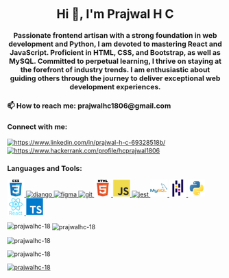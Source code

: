 <h1 align="center">Hi 👋, I'm Prajwal H C</h1>
<h3 align="center">Passionate frontend artisan with a strong foundation in web development and Python, I am devoted to mastering React and JavaScript. Proficient in HTML, CSS, and Bootstrap, as well as MySQL. Committed to perpetual learning, I thrive on staying at the forefront of industry trends. I am enthusiastic about guiding others through the journey to deliver exceptional web development experiences.</h3>

<h3>📫 How to reach me: <a>prajwalhc1806@gmail.com</a></h3>

<h3 align="left">Connect with me:</h3>
<p align="left">
<a href="https://linkedin.com/in/https://www.linkedin.com/in/prajwal-h-c-69328518b/" target="blank"><img align="center" src="https://raw.githubusercontent.com/rahuldkjain/github-profile-readme-generator/master/src/images/icons/Social/linked-in-alt.svg" alt="https://www.linkedin.com/in/prajwal-h-c-69328518b/" height="30" width="40" /></a>
<a href="https://www.hackerrank.com/https://www.hackerrank.com/profile/hcprajwal1806" target="blank"><img align="center" src="https://raw.githubusercontent.com/rahuldkjain/github-profile-readme-generator/master/src/images/icons/Social/hackerrank.svg" alt="https://www.hackerrank.com/profile/hcprajwal1806" height="30" width="40" /></a>
</p>

<h3 align="left">Languages and Tools:</h3>
<p align="left"> <a href="https://www.w3schools.com/css/" target="_blank" rel="noreferrer"> <img src="https://raw.githubusercontent.com/devicons/devicon/master/icons/css3/css3-original-wordmark.svg" alt="css3" width="40" height="40"/> </a> <a href="https://www.djangoproject.com/" target="_blank" rel="noreferrer"> <img src="https://cdn.worldvectorlogo.com/logos/django.svg" alt="django" width="40" height="40"/> </a> <a href="https://www.figma.com/" target="_blank" rel="noreferrer"> <img src="https://www.vectorlogo.zone/logos/figma/figma-icon.svg" alt="figma" width="40" height="40"/> </a> <a href="https://git-scm.com/" target="_blank" rel="noreferrer"> <img src="https://www.vectorlogo.zone/logos/git-scm/git-scm-icon.svg" alt="git" width="40" height="40"/> </a> <a href="https://www.w3.org/html/" target="_blank" rel="noreferrer"> <img src="https://raw.githubusercontent.com/devicons/devicon/master/icons/html5/html5-original-wordmark.svg" alt="html5" width="40" height="40"/> </a> <a href="https://developer.mozilla.org/en-US/docs/Web/JavaScript" target="_blank" rel="noreferrer"> <img src="https://raw.githubusercontent.com/devicons/devicon/master/icons/javascript/javascript-original.svg" alt="javascript" width="40" height="40"/> </a> <a href="https://jestjs.io" target="_blank" rel="noreferrer"> <img src="https://www.vectorlogo.zone/logos/jestjsio/jestjsio-icon.svg" alt="jest" width="40" height="40"/> </a> <a href="https://www.mysql.com/" target="_blank" rel="noreferrer"> <img src="https://raw.githubusercontent.com/devicons/devicon/master/icons/mysql/mysql-original-wordmark.svg" alt="mysql" width="40" height="40"/> </a> <a href="https://pandas.pydata.org/" target="_blank" rel="noreferrer"> <img src="https://raw.githubusercontent.com/devicons/devicon/2ae2a900d2f041da66e950e4d48052658d850630/icons/pandas/pandas-original.svg" alt="pandas" width="40" height="40"/> </a> <a href="https://www.python.org" target="_blank" rel="noreferrer"> <img src="https://raw.githubusercontent.com/devicons/devicon/master/icons/python/python-original.svg" alt="python" width="40" height="40"/> </a> <a href="https://reactjs.org/" target="_blank" rel="noreferrer"> <img src="https://raw.githubusercontent.com/devicons/devicon/master/icons/react/react-original-wordmark.svg" alt="react" width="40" height="40"/> </a> <a href="https://www.typescriptlang.org/" target="_blank" rel="noreferrer"> <img src="https://raw.githubusercontent.com/devicons/devicon/master/icons/typescript/typescript-original.svg" alt="typescript" width="40" height="40"/> </a> </p>

<p><img align="left" src="https://github-readme-stats.vercel.app/api/top-langs?username=prajwalhc-18&show_icons=true&locale=en&layout=compact" alt="prajwalhc-18" /></p>

<p>&nbsp;<img align="center" src="https://github-readme-stats.vercel.app/api?username=prajwalhc-18&show_icons=true&locale=en" alt="prajwalhc-18" /></p>

<p><img align="center" src="https://github-readme-streak-stats.herokuapp.com/?user=prajwalhc-18&" alt="prajwalhc-18" /></p>

<p align="left"> <img src="https://komarev.com/ghpvc/?username=prajwalhc-18&label=Profile%20views&color=0e75b6&style=flat" alt="prajwalhc-18" /> </p>

<p align="left"> <a href="https://github.com/ryo-ma/github-profile-trophy"><img src="https://github-profile-trophy.vercel.app/?username=prajwalhc-18" alt="prajwalhc-18" /></a> </p>
